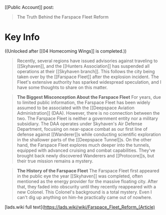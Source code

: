 [[Public Account]] post:
> The Truth Behind the Farspace Fleet Reform

# Key Info

((Unlocked after [[04 Homecoming Wings]] is completed.))

> Recently, several regions have issued advisories against traveling to [[Skyhaven]], and the [[Hunters Association]] has suspended all operations at their [[Skyhaven branch]]. This follows the city being taken over by the [[Farspace Fleet]] after the explosion incident. The Fleet's extensive authority has sparked widespread speculation, and I have some thoughts to share on this matter.

> **The Biggest Misconception About the Farspace Fleet**
> For years, due to limited public information, the Farspace Fleet has been widely assumed to be associated with the [[Deepspace Aviation Administration]] (DAA). However, there is no connection between the two. The Farspace Fleet is neither a government entity nor a military subsidiary.
> The DAA operates under Skyhaven's Air Defense Department, focusing on near-space combat as our first line of defense against [[Wanderer]]s while conducting scientific exploration in the shallower parts of the [[Deepspace Tunnel]]s.
> On the other hand, the Farspace Fleet explores much deeper into the tunnels, equipped with advanced cruising and combat capabilities. They've brought back newly discovered Wanderers and [[Protocore]]s, but their true mission remains a mystery.

> **The History of the Farspace Fleet**
> The Farspace Fleet first appeared in the public eye the year [[Skyhaven]] was completed, often mentioned as the energy provider for the massive floating city. After that, they faded into obscurity until they recently reappeared with a new Colonel. This Colonel's background is a total mystery. Even I can't dig up anything on him-he practically came out of nowhere.


[lads.wiki full text](https://lads.wiki/wiki/Farspace_Fleet_Reform_(Article)